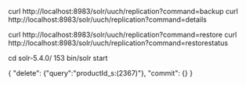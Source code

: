 curl http://localhost:8983/solr/uuch/replication?command=backup
curl http://localhost:8983/solr/uuch/replication?command=details

curl http://localhost:8983/solr/uuch/replication?command=restore
curl http://localhost:8983/solr/uuch/replication?command=restorestatus


cd solr-5.4.0/
  153  bin/solr start


{
 "delete": {"query":"productId_s:(2367)"},
 "commit": {}
}
